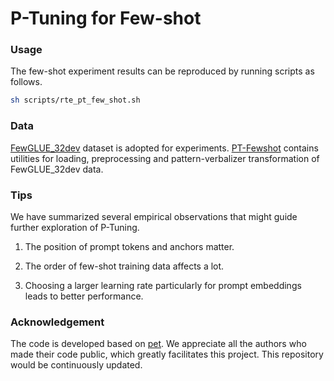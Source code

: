 # P-Tuning for Few-shot


### Usage

The few-shot experiment results can be reproduced by running scripts as follows.

```bash
sh scripts/rte_pt_few_shot.sh
```


### Data

[FewGLUE_32dev](https://cloud.tsinghua.edu.cn/seafhttp/files/62141760-ba24-41f8-a66a-c367fa6b6f59/FewGLUE_32dev.tar.gz) dataset is adopted for experiments.
[PT-Fewshot](https://github.com/THUDM/P-tuning/tree/main/PT-Fewshot/data_utils) contains utilities for loading, preprocessing and pattern-verbalizer transformation of FewGLUE_32dev data.


### Tips

We have summarized several empirical observations that might guide further exploration of P-Tuning.

1. The position of prompt tokens and anchors matter.
   
2. The order of few-shot training data affects a lot.

3. Choosing a larger learning rate particularly for prompt embeddings leads to better performance.


### Acknowledgement

The code is developed based on [pet](https://github.com/timoschick/pet).
We appreciate all the authors who made their code public, which greatly facilitates this project. 
This repository would be continuously updated.
